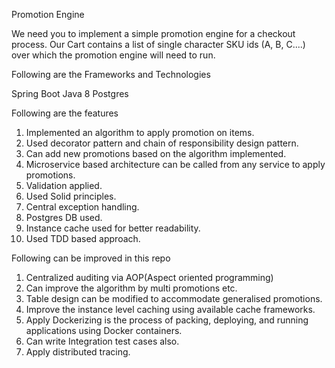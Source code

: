Promotion Engine

We need you to implement a simple promotion engine for a checkout process. Our Cart contains a list of single character SKU ids (A, B, C....) over which the promotion engine will need to run.

Following are the Frameworks and Technologies

Spring Boot
Java 8
Postgres

Following are the features

1) Implemented an algorithm to apply promotion on items.
2) Used decorator pattern and chain of responsibility design pattern.
3) Can add new promotions based on the algorithm implemented.
4) Microservice based architecture can be called from any service to apply promotions.
5) Validation applied.
6) Used Solid principles.
7) Central exception handling.
8) Postgres DB used.
9) Instance cache used for better readability.
10) Used TDD based approach.

Following can be improved in this repo

1) Centralized auditing via AOP(Aspect oriented programming)
2) Can improve the algorithm by multi promotions etc.
3) Table design can be modified to accommodate generalised promotions.
4) Improve the instance level caching using available cache frameworks.
5) Apply Dockerizing is the process of packing, deploying, and running applications using Docker containers.
6) Can write Integration test cases also.
7) Apply distributed tracing.
